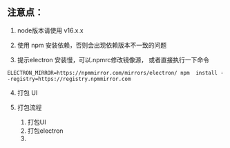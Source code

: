 
## 注意点：

1. node版本请使用 v16.x.x

2. 使用 npm 安装依赖，否则会出现依赖版本不一致的问题

3. 提示electron 安装慢，可以.npmrc修改镜像源， 或者直接执行一下命令

```basg
ELECTRON_MIRROR=https://npmmirror.com/mirrors/electron/ npm  install --registry=https://registry.npmmirror.com
```

4. 打包 UI


5. 打包流程
   1. 打包UI
   2. 打包electron
   3. 





